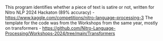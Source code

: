 This program identifies whether a piece of text is satire or not, written for Nitro NLP 2024 Hackaton (89% accuracy) - https://www.kaggle.com/competitions/nitro-language-processing-3
The template for the code was from the Workshops from the same year, mostly on transformers - https://github.com/Nitro-Language-Processing/Workshops-2024/tree/main/Transformers
